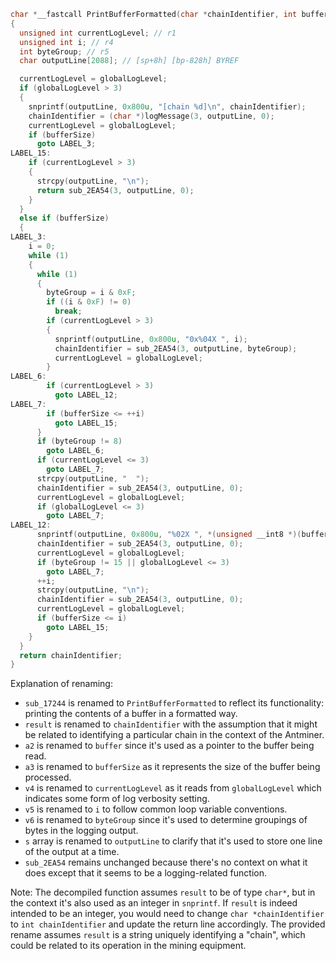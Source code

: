 ```c
char *__fastcall PrintBufferFormatted(char *chainIdentifier, int buffer, unsigned int bufferSize)
{
  unsigned int currentLogLevel; // r1
  unsigned int i; // r4
  int byteGroup; // r5
  char outputLine[2088]; // [sp+8h] [bp-828h] BYREF

  currentLogLevel = globalLogLevel;
  if (globalLogLevel > 3)
  {
    snprintf(outputLine, 0x800u, "[chain %d]\n", chainIdentifier);
    chainIdentifier = (char *)logMessage(3, outputLine, 0);
    currentLogLevel = globalLogLevel;
    if (bufferSize)
      goto LABEL_3;
LABEL_15:
    if (currentLogLevel > 3)
    {
      strcpy(outputLine, "\n");
      return sub_2EA54(3, outputLine, 0);
    }
  }
  else if (bufferSize)
  {
LABEL_3:
    i = 0;
    while (1)
    {
      while (1)
      {
        byteGroup = i & 0xF;
        if ((i & 0xF) != 0)
          break;
        if (currentLogLevel > 3)
        {
          snprintf(outputLine, 0x800u, "0x%04X ", i);
          chainIdentifier = sub_2EA54(3, outputLine, byteGroup);
          currentLogLevel = globalLogLevel;
        }
LABEL_6:
        if (currentLogLevel > 3)
          goto LABEL_12;
LABEL_7:
        if (bufferSize <= ++i)
          goto LABEL_15;
      }
      if (byteGroup != 8)
        goto LABEL_6;
      if (currentLogLevel <= 3)
        goto LABEL_7;
      strcpy(outputLine, "  ");
      chainIdentifier = sub_2EA54(3, outputLine, 0);
      currentLogLevel = globalLogLevel;
      if (globalLogLevel <= 3)
        goto LABEL_7;
LABEL_12:
      snprintf(outputLine, 0x800u, "%02X ", *(unsigned __int8 *)(buffer + i));
      chainIdentifier = sub_2EA54(3, outputLine, 0);
      currentLogLevel = globalLogLevel;
      if (byteGroup != 15 || globalLogLevel <= 3)
        goto LABEL_7;
      ++i;
      strcpy(outputLine, "\n");
      chainIdentifier = sub_2EA54(3, outputLine, 0);
      currentLogLevel = globalLogLevel;
      if (bufferSize <= i)
        goto LABEL_15;
    }
  }
  return chainIdentifier;
}
```

Explanation of renaming:

- `sub_17244` is renamed to `PrintBufferFormatted` to reflect its functionality: printing the contents of a buffer in a formatted way.
- `result` is renamed to `chainIdentifier` with the assumption that it might be related to identifying a particular chain in the context of the Antminer.
- `a2` is renamed to `buffer` since it's used as a pointer to the buffer being read.
- `a3` is renamed to `bufferSize` as it represents the size of the buffer being processed.
- `v4` is renamed to `currentLogLevel` as it reads from `globalLogLevel` which indicates some form of log verbosity setting.
- `v5` is renamed to `i` to follow common loop variable conventions.
- `v6` is renamed to `byteGroup` since it's used to determine groupings of bytes in the logging output.
- `s` array is renamed to `outputLine` to clarify that it's used to store one line of the output at a time.
- `sub_2EA54` remains unchanged because there's no context on what it does except that it seems to be a logging-related function.

Note: The decompiled function assumes `result` to be of type `char*`, but in the context it's also used as an integer in `snprintf`. If `result` is indeed intended to be an integer, you would need to change `char *chainIdentifier` to `int chainIdentifier` and update the return line accordingly. The provided rename assumes `result` is a string uniquely identifying a "chain", which could be related to its operation in the mining equipment.